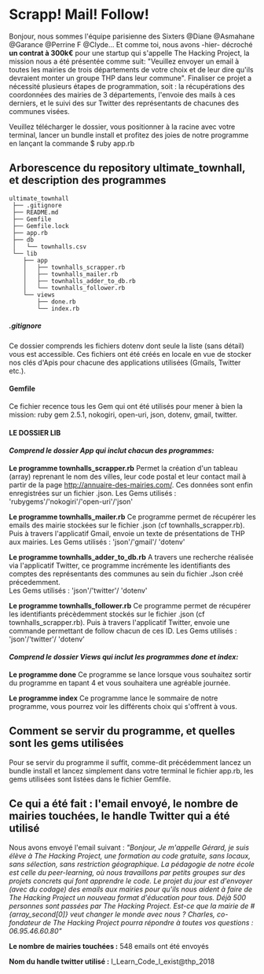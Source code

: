 # Scrapp! Mail! Follow!

Bonjour, nous sommes l'équipe parisienne des Sixters @Diane @Asmahane @Garance @Perrine F @Clyde...
Et comme toi, nous avons -hier- décroché **un contrat à 300k€** pour une startup qui s'appelle The Hacking Project, la mission nous a été présentée comme suit: 
"Veuillez envoyer un email à toutes les mairies de trois départements de votre choix et de leur dire qu'ils devraient monter un groupe THP dans leur commune". 
Finaliser ce projet a nécessité plusieurs étapes de programmation, soit : la récupérations des coordonnées des mairies de 3 départements, l'envoie des mails à ces derniers, et le suivi des sur Twitter des représentants de chacunes des communes visées.


Veuillez télécharger le dossier, 
vous positionner à la racine avec votre terminal, 
lancer un bundle install 
et profitez des joies de notre programme 
en lançant la commande 
$ ruby app.rb



## Arborescence du repository ultimate_townhall, et description des programmes

```
ultimate_townhall
 ├── .gitignore
 ├── README.md
 ├── Gemfile
 ├── Gemfile.lock
 ├── app.rb
 ├── db
 │   └── townhalls.csv
 └── lib
    ├── app
    │   ├── townhalls_scrapper.rb
    │   ├── townhalls_mailer.rb
    │   ├── townhalls_adder_to_db.rb
    │   └── townhalls_follower.rb
    └── views
        ├── done.rb
        └── index.rb
```

##### .gitignore
Ce dossier comprends les fichiers dotenv dont seule la liste (sans détail) vous est accessible.
Ces fichiers ont été créés en locale en vue de stocker nos clés d'Apis pour chacune des applications utilisées (Gmails, Twitter etc.).

#### Gemfile
Ce fichier recence tous les Gem qui ont été utilisés pour mener à bien la mission:
ruby gem 2.5.1, nokogiri, open-uri, json, dotenv, gmail, twitter.

#### **LE DOSSIER LIB**
#### *Comprend le dossier App qui inclut chacun des programmes:*
**Le programme townhalls_scrapper.rb**
Permet la création d'un tableau (array) reprenant le nom des villes, leur code postal et leur contact mail à partir de la page http://annuaire-des-mairies.com/. Ces données sont enfin enregistrées sur un fichier .json.
Les Gems utilisés : 'rubygems'/'nokogiri'/'open-uri'/'json' 

**Le programme townhalls_mailer.rb**
Ce programme permet de récupérer les emails des mairie stockées sur le fichier .json (cf townhalls_scrapper.rb). Puis à travers l'applicatif Gmail, envoie un texte de présentations de THP aux mairies. 
Les Gems utilisés : 'json'/'gmail'/ 'dotenv'

**Le programme townhalls_adder_to_db.rb**
A travers une recherche réalisée via l'applicatif Twitter, ce programme incrémente les identifiants des comptes des représentants des communes au sein du fichier .Json créé précedemment.  
Les Gems utilisés : 'json'/'twitter'/ 'dotenv'

**Le programme townhalls_follower.rb**
Ce programme permet de récupérer les identifiants précèdemment stockés sur le fichier .json (cf townhalls_scrapper.rb). Puis à travers l'applicatif Twitter, envoie une commande permettant de follow chacun de ces ID. 
Les Gems utilisés : 'json'/'twitter'/ 'dotenv'

#### *Comprend le dossier Views qui inclut les programmes done et index:*
**Le programme done**
Ce programme se lance lorsque vous souhaitez sortir du programme en tapant 4 et vous souhaitera une agréable journée.

**Le programme index**
Ce programme lance le sommaire de notre programme, vous pourrez voir les différents choix qui s'offrent à vous.

## Comment se servir du programme, et quelles sont les gems utilisées
Pour se servir du programme il suffit, comme-dit précédemment lancez un bundle install et lancez simplement dans votre terminal le fichier app.rb, les gems utilisées sont listées dans le fichier Gemfile.

## Ce qui a été fait : l'email envoyé, le nombre de mairies touchées, le handle Twitter qui a été utilisé

Nous avons envoyé l'email suivant : 
*"Bonjour,
Je m'appelle Gérard, je suis élève à The Hacking Project, une formation au code gratuite, sans locaux, sans sélection, sans restriction géographique.
La pédagogie de notre école est celle du peer-learning, où nous travaillons par petits groupes sur des projets concrets qui font apprendre le code. Le projet du jour est d'envoyer (avec du codage) des emails aux mairies pour qu'ils nous aident à faire de The Hacking Project un nouveau format d'éducation pour tous.
Déjà 500 personnes sont passées par The Hacking Project. Est-ce que la mairie de #{array_second[0]} veut changer le monde avec nous ?
Charles, co-fondateur de The Hacking Project pourra répondre à toutes vos questions : 06.95.46.60.80"*

**Le nombre de mairies touchées :** 548 emails ont été envoyés 

**Nom du handle twitter utilisé :** I_Learn_Code_I_exist@thp_2018
